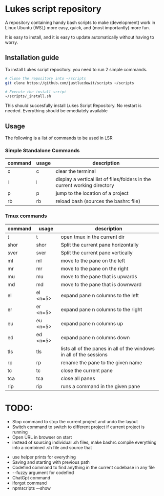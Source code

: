 # Lukes script repository
A repository containing handy bash scripts to make (development) work in Linux Ubuntu (WSL) more easy, quick, and (most importantly) more fun.

It is easy to install, and it is easy to update automatically without having to worry.

## Installation guide
To install Lukes script repository. you need to run 2 simple commands.

```bash
# Clone the repository into ~/scripts
git clone https://github.com/justlucdewit/scripts ~/scripts

# Execute the install script
~/scripts/_install.sh
```

This should succesfully install Lukes Script Repository. No restart is needed.
Everything should be emediately available

## Usage
The following is a list of commands to be used in LSR

### **Simple Standalone Commands**

| command | usage | description |
|---------|-------|-------------|
| c | c | clear the terminal |
| l | l | display a vertical list of files/folders in the current working directory |
| p | p <projectname> | jump to the location of a project |
| rb | rb | reload bash (sources the bashrc file) |


### **Tmux commands**
| command | usage | description |
|---------|-------|-------------|
| t | t | open tmux in the current dir |
| shor | shor | Split the current pane horizontally |
| sver | sver | Split the current pane vertically |
| ml | ml | move to the pane on the left |
| mr | mr | move to the pane on the right |
| mu | mu | move to the pane that is upwards |
| md | md | move to the pane that is downward |
| el | el <n=5> | expand pane n columns to the left |
| er | er <n=5> | expand pane n columns to the right |
| eu | eu <n=5> | expand pane n columns up |
| ed | ed <n=5> | expand pane n columns down |
| tls | tls | lists all of the panes in all of the windows in all of the sessions |
| rp | rp <name> | rename the pane to the given name |
| tc | tc | close the current pane |
| tca | tca | close all panes |
| rip | rip <pane num> <command> | runs a command in the given pane |

# TODO:
 + Stop command to stop the current project and undo the layout
 + Switch command to switch to different project if current project is running
 + Open URL in browser on start
 + instead of sourcing individual .sh files, make bashrc compile everything into a combined .sh file and source that
 - use helper prints for everything
 - Saving and starting with previous path
 - Codefind command to find anything in the current codebase in any file
 - --fuzzy argument for codefind
 - ChatGpt command
 - iforgot command
 - npmscripts --show